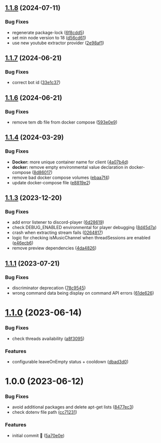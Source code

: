 ## [1.1.8](https://github.com/Mirasaki/mirasaki-music-bot/compare/v1.1.7...v1.1.8) (2024-07-11)


### Bug Fixes

* regenerate package-lock ([6f8cdd5](https://github.com/Mirasaki/mirasaki-music-bot/commit/6f8cdd5af02075bc52db5f52a9396492388a9a05))
* set min node version to 18 ([d56cd61](https://github.com/Mirasaki/mirasaki-music-bot/commit/d56cd615888340c2fdf21e3da57e987e4dfb03ff))
* use new youtube extractor provider ([2e98af1](https://github.com/Mirasaki/mirasaki-music-bot/commit/2e98af11217b22c0103449cbbf837d3b8b629c2a))

## [1.1.7](https://github.com/Mirasaki/mirasaki-music-bot/compare/v1.1.6...v1.1.7) (2024-06-21)


### Bug Fixes

* correct bot id ([33e1c37](https://github.com/Mirasaki/mirasaki-music-bot/commit/33e1c37e16a7138e66f284f83d62982a6b479c66))

## [1.1.6](https://github.com/Mirasaki/mirasaki-music-bot/compare/v1.1.5...v1.1.6) (2024-06-21)


### Bug Fixes

* remove tem db file from docker compose ([593e0e9](https://github.com/Mirasaki/mirasaki-music-bot/commit/593e0e957c163da7956cbb7e7a32f3c89d899365))

## [1.1.4](https://github.com/Mirasaki/mirasaki-music-bot/compare/v1.1.3...v1.1.4) (2024-03-29)


### Bug Fixes

* **Docker:** more unique container name for client ([4a07b4d](https://github.com/Mirasaki/mirasaki-music-bot/commit/4a07b4dbc17ac4bd08a4483b7f4c36d978dece38))
* **docker:** remove empty environmental value declaration in docker-compose ([8d86017](https://github.com/Mirasaki/mirasaki-music-bot/commit/8d8601714ed5801bdd55ee631f869621e0a9610d))
* remove bad docker compose volumes ([ebaa7f4](https://github.com/Mirasaki/mirasaki-music-bot/commit/ebaa7f4b1450f90028cbd9b8d6902c9945ebc79e))
* update docker-compose file ([e8819e2](https://github.com/Mirasaki/mirasaki-music-bot/commit/e8819e2e48feedf18c03e460b11bc875d1927eb7))

## [1.1.3](https://github.com/Mirasaki/mirasaki-music-bot/compare/v1.1.2...v1.1.3) (2023-12-20)


### Bug Fixes

* add error listener to discord-player ([6d28619](https://github.com/Mirasaki/mirasaki-music-bot/commit/6d28619710c160f257f90f2cef17dc0913a20c92))
* check DEBUG_ENABLED environmental for player debugging ([8d45d7a](https://github.com/Mirasaki/mirasaki-music-bot/commit/8d45d7a1f5575d225df1a0239c48086436bdf5a5))
* crash when extracting stream fails ([0264817](https://github.com/Mirasaki/mirasaki-music-bot/commit/026481723624e291d75f9a0b1710f70a98de987f))
* logic for checking isMusicChannel when threadSessions are enabled ([e46ecb6](https://github.com/Mirasaki/mirasaki-music-bot/commit/e46ecb69212d86e71efe1d6197fbd0f4583361fa))
* remove preview dependencies ([4da4826](https://github.com/Mirasaki/mirasaki-music-bot/commit/4da4826eb0deb55eb45e730863edc3a0a08326a3))

## [1.1.1](https://github.com/Mirasaki/mirasaki-music-bot/compare/v1.1.0...v1.1.1) (2023-07-21)


### Bug Fixes

* discriminator deprecation ([78c9545](https://github.com/Mirasaki/mirasaki-music-bot/commit/78c9545b1dc789337c9470afef929b76df7bf32e))
* wrong command data being display on command API errors ([61de626](https://github.com/Mirasaki/mirasaki-music-bot/commit/61de6265389455e1f27277286457d92d19b711bb))

# [1.1.0](https://github.com/Mirasaki/mirasaki-music-bot/compare/v1.0.0...v1.1.0) (2023-06-14)


### Bug Fixes

* check threads availability ([a8f3095](https://github.com/Mirasaki/mirasaki-music-bot/commit/a8f3095c713b133bd4adddd213c09a33cb2a489c))


### Features

* configurable leaveOnEmpty status + cooldown ([dbad3d0](https://github.com/Mirasaki/mirasaki-music-bot/commit/dbad3d0009ece308ae274f732ca6cee5a4e37916))

# 1.0.0 (2023-06-12)


### Bug Fixes

* avoid additional packages and delete apt-get lists ([8477ec3](https://github.com/Mirasaki/mirasaki-music-bot/commit/8477ec3fe212a7caf3d6d25a295ddfba96e35f72))
* check dotenv file path ([cc71231](https://github.com/Mirasaki/mirasaki-music-bot/commit/cc7123115a97d6b1572e2373f0828dbdfc6e04d0))


### Features

* initial commit 🥳 ([5a70e0e](https://github.com/Mirasaki/mirasaki-music-bot/commit/5a70e0ee3c715256d8e5c9ee2f591496b3f51f0d))
